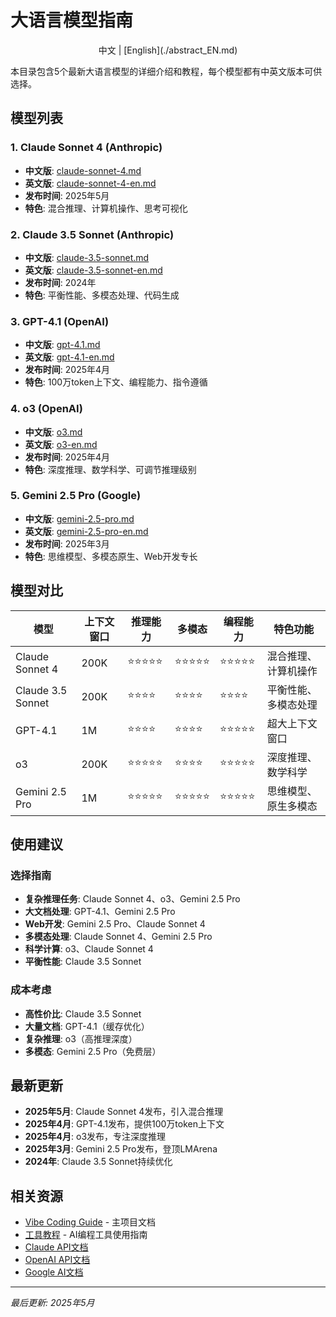 # 大语言模型指南

<div align="center">中文 | [English](./abstract_EN.md)</div>

本目录包含5个最新大语言模型的详细介绍和教程，每个模型都有中英文版本可供选择。

## 模型列表

### 1. Claude Sonnet 4 (Anthropic)
- **中文版**: [claude-sonnet-4.md](./claude-sonnet-4.md)
- **英文版**: [claude-sonnet-4-en.md](./claude-sonnet-4-en.md)
- **发布时间**: 2025年5月
- **特色**: 混合推理、计算机操作、思考可视化

### 2. Claude 3.5 Sonnet (Anthropic)
- **中文版**: [claude-3.5-sonnet.md](./claude-3.5-sonnet.md)
- **英文版**: [claude-3.5-sonnet-en.md](./claude-3.5-sonnet-en.md)
- **发布时间**: 2024年
- **特色**: 平衡性能、多模态处理、代码生成

### 3. GPT-4.1 (OpenAI)
- **中文版**: [gpt-4.1.md](./gpt-4.1.md)
- **英文版**: [gpt-4.1-en.md](./gpt-4.1-en.md)
- **发布时间**: 2025年4月
- **特色**: 100万token上下文、编程能力、指令遵循

### 4. o3 (OpenAI)
- **中文版**: [o3.md](./o3.md)
- **英文版**: [o3-en.md](./o3-en.md)
- **发布时间**: 2025年4月
- **特色**: 深度推理、数学科学、可调节推理级别

### 5. Gemini 2.5 Pro (Google)
- **中文版**: [gemini-2.5-pro.md](./gemini-2.5-pro.md)
- **英文版**: [gemini-2.5-pro-en.md](./gemini-2.5-pro-en.md)
- **发布时间**: 2025年3月
- **特色**: 思维模型、多模态原生、Web开发专长

## 模型对比

| 模型 | 上下文窗口 | 推理能力 | 多模态 | 编程能力 | 特色功能 |
|------|-----------|----------|---------|----------|----------|
| Claude Sonnet 4 | 200K | ⭐⭐⭐⭐⭐ | ⭐⭐⭐⭐⭐ | ⭐⭐⭐⭐⭐ | 混合推理、计算机操作 |
| Claude 3.5 Sonnet | 200K | ⭐⭐⭐⭐ | ⭐⭐⭐⭐ | ⭐⭐⭐⭐ | 平衡性能、多模态处理 |
| GPT-4.1 | 1M | ⭐⭐⭐⭐ | ⭐⭐⭐⭐ | ⭐⭐⭐⭐⭐ | 超大上下文窗口 |
| o3 | 200K | ⭐⭐⭐⭐⭐ | ⭐⭐⭐⭐ | ⭐⭐⭐⭐⭐ | 深度推理、数学科学 |
| Gemini 2.5 Pro | 1M | ⭐⭐⭐⭐⭐ | ⭐⭐⭐⭐⭐ | ⭐⭐⭐⭐⭐ | 思维模型、原生多模态 |

## 使用建议

### 选择指南
- **复杂推理任务**: Claude Sonnet 4、o3、Gemini 2.5 Pro
- **大文档处理**: GPT-4.1、Gemini 2.5 Pro
- **Web开发**: Gemini 2.5 Pro、Claude Sonnet 4
- **多模态处理**: Claude Sonnet 4、Gemini 2.5 Pro
- **科学计算**: o3、Claude Sonnet 4
- **平衡性能**: Claude 3.5 Sonnet

### 成本考虑
- **高性价比**: Claude 3.5 Sonnet
- **大量文档**: GPT-4.1（缓存优化）
- **复杂推理**: o3（高推理深度）
- **多模态**: Gemini 2.5 Pro（免费层）

## 最新更新

- **2025年5月**: Claude Sonnet 4发布，引入混合推理
- **2025年4月**: GPT-4.1发布，提供100万token上下文
- **2025年4月**: o3发布，专注深度推理
- **2025年3月**: Gemini 2.5 Pro发布，登顶LMArena
- **2024年**: Claude 3.5 Sonnet持续优化

## 相关资源

- [Vibe Coding Guide](../README.md) - 主项目文档
- [工具教程](../tools/) - AI编程工具使用指南
- [Claude API文档](https://docs.anthropic.com/)
- [OpenAI API文档](https://platform.openai.com/docs)
- [Google AI文档](https://ai.google.dev/)

---

*最后更新: 2025年5月* 